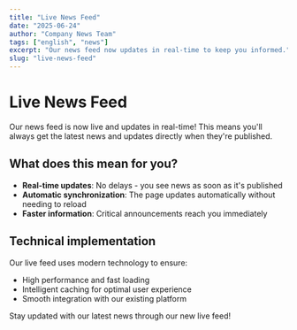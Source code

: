 ```yaml
---
title: "Live News Feed"
date: "2025-06-24"
author: "Company News Team"
tags: ["english", "news"]
excerpt: "Our news feed now updates in real-time to keep you informed."
slug: "live-news-feed"
---
```


# Live News Feed

Our news feed is now live and updates in real-time! This means you'll always get the latest news and updates directly when they're published.

## What does this mean for you?

- **Real-time updates**: No delays - you see news as soon as it's published
- **Automatic synchronization**: The page updates automatically without needing to reload
- **Faster information**: Critical announcements reach you immediately

## Technical implementation

Our live feed uses modern technology to ensure:
- High performance and fast loading
- Intelligent caching for optimal user experience
- Smooth integration with our existing platform

Stay updated with our latest news through our new live feed!
